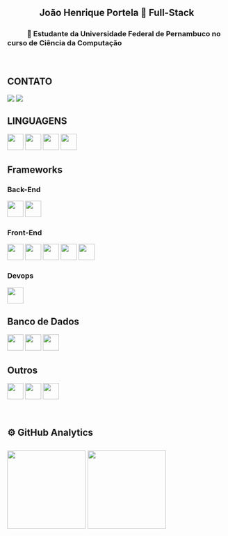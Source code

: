 <h2 align="center">João Henrique Portela 🔗 Full-Stack</h2>

<p align="center"><h3>ㅤㅤㅤ🚀 Estudante da Universidade Federal de Pernambuco no curso de Ciência da Computação</p>

<br>


<h2> CONTATO </h1>

[<img src="https://img.shields.io/badge/linkedin-%230077B5.svg?&style=for-the-badge&logo=linkedin&logoColor=white" />](https://www.linkedin.com/in/jo%C3%A3o-henrique-portela-b9a979210/)
[<img src="https://img.shields.io/badge/Gmail-D14836?style=for-the-badge&logo=gmail&logoColor=white" />](mailto:jhportela_rio32@hotmail.com)

<h2>LINGUAGENS</h3>

<p style="align:left"> 
  <img height="37em" src="https://img.shields.io/badge/C%23-239120?style=for-the-badge&logo=csharp&logoColor=white"/>
  <img height="37em" src="https://img.shields.io/badge/JavaScript-F7DF1E?style=for-the-badge&logo=javascript&logoColor=black"/>  
  <img height="37em" src="https://img.shields.io/badge/TypeScript-007ACC?style=for-the-badge&logo=typescript&logoColor=white"/>
  <img height="37em" src="https://img.shields.io/badge/Node.js-43853D?style=for-the-badge&logo=node.js&logoColor=white"/>
  </p>
  
  <h2> Frameworks </h1>
  <h3> Back-End </h3>
  <p style="align: left">
      <img height="37em" src="https://img.shields.io/badge/.NET-512BD4?style=for-the-badge&logo=dotnet&logoColor=white"/>
      <img height="37em" src="https://img.shields.io/badge/Express.js-404D59?style=for-the-badge"/>
  </p>
  <h3> Front-End </h3>
    <p style="align: left">
      <img height="37em" src="https://img.shields.io/badge/React-20232A?style=for-the-badge&logo=react&logoColor=61DAFB"/>
      <img height="37em" src="https://img.shields.io/badge/Vue%20js-35495E?style=for-the-badge&logo=vuedotjs&logoColor=4FC08D"/>
      <img height="37em" src="https://img.shields.io/badge/styled--components-DB7093?style=for-the-badge&logo=styled-components&logoColor=white"/>
      <img height="37em" src="https://img.shields.io/badge/Bootstrap-563D7C?style=for-the-badge&logo=bootstrap&logoColor=white"/>
      <img height="37em" src="https://img.shields.io/badge/jquery-%230769AD.svg?style=for-the-badge&logo=jquery&logoColor=white"/>
    </p>
  <h3> Devops </h3>
    <p style="align: left">
      <img height="37em" src="https://img.shields.io/badge/Docker-2496ED?style=for-the-badge&logo=docker&logoColor=white"/>
  </p>
  
  <h2>Banco de Dados </h1>
  <p style="align:left">
     <img height="37em" src="https://img.shields.io/badge/Microsoft%20SQL%20Server-CC2927?style=for-the-badge&logo=microsoft%20sql%20server&logoColor=white"/>
     <img height="37em" src="https://img.shields.io/badge/MySQL-00000F?style=for-the-badge&logo=mysql&logoColor=white"/>
     <img height="37em" src="https://img.shields.io/badge/PostgreSQL-316192?style=for-the-badge&logo=postgresql&logoColor=white"/>

   </p>
    <h2> Outros </h1>
    <p style="align:left">
      <img height="37em" src="https://img.shields.io/badge/Git-F05032?style=for-the-badge&logo=git&logoColor=white"/>
      <img height="37em" src="https://img.shields.io/badge/HTML5-E34F26?style=for-the-badge&logo=html5&logoColor=white"/>
      <img height="37em" src="https://img.shields.io/badge/CSS3-1572B6?style=for-the-badge&logo=css3&logoColor=white"/>
     <br>
    </p>	
    
<br>
 <h2>⚙ GitHub Analytics<h2>
    <p align="left">
        <img height="180rem" src="https://github-readme-stats-eight-theta.vercel.app/api?username=joaohenriquebrs&show_icons=true&theme=tokyonight&include_all_commits=true&count_private=false"/>
        <img height="180rem" src="https://github-readme-stats-eight-theta.vercel.app/api/top-langs/?username=joaohenriquebrs&layout=compact&langs_count=8&theme=tokyonight&include_all_commits=true&count_private=false"/>
    </p>
